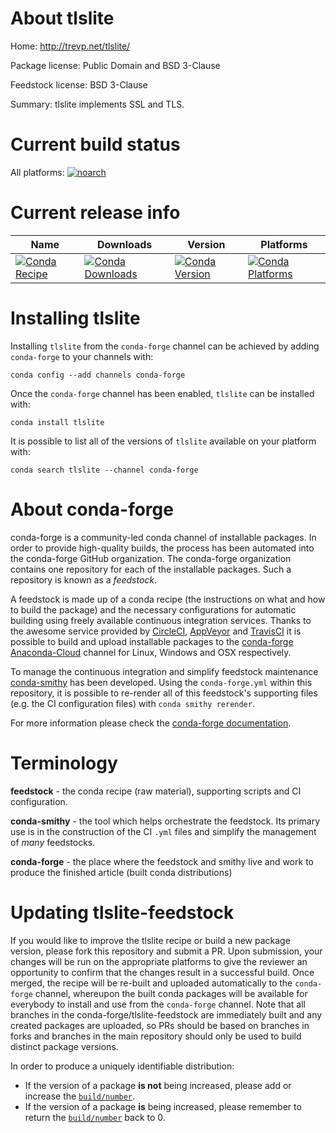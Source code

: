 About tlslite
=============

Home: http://trevp.net/tlslite/

Package license: Public Domain and BSD 3-Clause

Feedstock license: BSD 3-Clause

Summary: tlslite implements SSL and TLS.



Current build status
====================

All platforms:
[![noarch](https://img.shields.io/circleci/project/github/conda-forge/tlslite-feedstock/master.svg?label=noarch)](https://circleci.com/gh/conda-forge/tlslite-feedstock)

Current release info
====================

| Name | Downloads | Version | Platforms |
| --- | --- | --- | --- |
| [![Conda Recipe](https://img.shields.io/badge/recipe-tlslite-green.svg)](https://anaconda.org/conda-forge/tlslite) | [![Conda Downloads](https://img.shields.io/conda/dn/conda-forge/tlslite.svg)](https://anaconda.org/conda-forge/tlslite) | [![Conda Version](https://img.shields.io/conda/vn/conda-forge/tlslite.svg)](https://anaconda.org/conda-forge/tlslite) | [![Conda Platforms](https://img.shields.io/conda/pn/conda-forge/tlslite.svg)](https://anaconda.org/conda-forge/tlslite) |

Installing tlslite
==================

Installing `tlslite` from the `conda-forge` channel can be achieved by adding `conda-forge` to your channels with:

```
conda config --add channels conda-forge
```

Once the `conda-forge` channel has been enabled, `tlslite` can be installed with:

```
conda install tlslite
```

It is possible to list all of the versions of `tlslite` available on your platform with:

```
conda search tlslite --channel conda-forge
```


About conda-forge
=================

conda-forge is a community-led conda channel of installable packages.
In order to provide high-quality builds, the process has been automated into the
conda-forge GitHub organization. The conda-forge organization contains one repository
for each of the installable packages. Such a repository is known as a *feedstock*.

A feedstock is made up of a conda recipe (the instructions on what and how to build
the package) and the necessary configurations for automatic building using freely
available continuous integration services. Thanks to the awesome service provided by
[CircleCI](https://circleci.com/), [AppVeyor](http://www.appveyor.com/)
and [TravisCI](https://travis-ci.org/) it is possible to build and upload installable
packages to the [conda-forge](https://anaconda.org/conda-forge)
[Anaconda-Cloud](http://docs.anaconda.org/) channel for Linux, Windows and OSX respectively.

To manage the continuous integration and simplify feedstock maintenance
[conda-smithy](http://github.com/conda-forge/conda-smithy) has been developed.
Using the ``conda-forge.yml`` within this repository, it is possible to re-render all of
this feedstock's supporting files (e.g. the CI configuration files) with ``conda smithy rerender``.

For more information please check the [conda-forge documentation](https://conda-forge.org/docs/).

Terminology
===========

**feedstock** - the conda recipe (raw material), supporting scripts and CI configuration.

**conda-smithy** - the tool which helps orchestrate the feedstock.
                   Its primary use is in the construction of the CI ``.yml`` files
                   and simplify the management of *many* feedstocks.

**conda-forge** - the place where the feedstock and smithy live and work to
                  produce the finished article (built conda distributions)


Updating tlslite-feedstock
==========================

If you would like to improve the tlslite recipe or build a new
package version, please fork this repository and submit a PR. Upon submission,
your changes will be run on the appropriate platforms to give the reviewer an
opportunity to confirm that the changes result in a successful build. Once
merged, the recipe will be re-built and uploaded automatically to the
`conda-forge` channel, whereupon the built conda packages will be available for
everybody to install and use from the `conda-forge` channel.
Note that all branches in the conda-forge/tlslite-feedstock are
immediately built and any created packages are uploaded, so PRs should be based
on branches in forks and branches in the main repository should only be used to
build distinct package versions.

In order to produce a uniquely identifiable distribution:
 * If the version of a package **is not** being increased, please add or increase
   the [``build/number``](http://conda.pydata.org/docs/building/meta-yaml.html#build-number-and-string).
 * If the version of a package **is** being increased, please remember to return
   the [``build/number``](http://conda.pydata.org/docs/building/meta-yaml.html#build-number-and-string)
   back to 0.